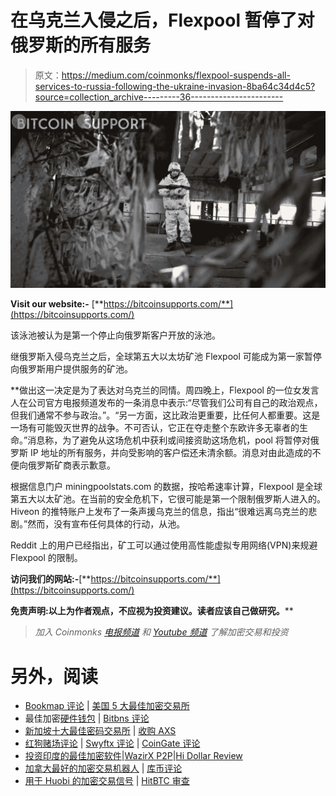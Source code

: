 # 在乌克兰入侵之后，Flexpool 暂停了对俄罗斯的所有服务

> 原文：<https://medium.com/coinmonks/flexpool-suspends-all-services-to-russia-following-the-ukraine-invasion-8ba64c34d4c5?source=collection_archive---------36----------------------->

![](img/76dc77a3ab8698e81026ea3216a1cf8b.png)

**Visit our website:-** [**https://bitcoinsupports.com/**](https://bitcoinsupports.com/)

该泳池被认为是第一个停止向俄罗斯客户开放的泳池。

继俄罗斯入侵乌克兰之后，全球第五大以太坊矿池 Flexpool 可能成为第一家暂停向俄罗斯用户提供服务的矿池。

**做出这一决定是为了表达对乌克兰的同情。周四晚上，Flexpool 的一位女发言人在公司官方电报频道发布的一条消息中表示:“尽管我们公司有自己的政治观点，但我们通常不参与政治。”。“另一方面，这比政治更重要，比任何人都重要。这是一场有可能毁灭世界的战争。不可否认，它正在夺走整个东欧许多无辜者的生命。”消息称，为了避免从这场危机中获利或间接资助这场危机，pool 将暂停对俄罗斯 IP 地址的所有服务，并向受影响的客户偿还未清余额。消息对由此造成的不便向俄罗斯矿商表示歉意。

根据信息门户 miningpoolstats.com 的数据，按哈希速率计算，Flexpool 是全球第五大以太矿池。在当前的安全危机下，它很可能是第一个限制俄罗斯人进入的。Hiveon 的推特账户上发布了一条声援乌克兰的信息，指出“很难远离乌克兰的悲剧。”然而，没有宣布任何具体的行动，从池。

Reddit 上的用户已经指出，矿工可以通过使用高性能虚拟专用网络(VPN)来规避 Flexpool 的限制。

**访问我们的网站:-**[**https://bitcoinsupports.com/**](https://bitcoinsupports.com/)

**免责声明:以上为作者观点，不应视为投资建议。读者应该自己做研究。****

> *加入 Coinmonks* [*电报频道*](https://t.me/coincodecap) *和* [*Youtube 频道*](https://www.youtube.com/c/coinmonks/videos) *了解加密交易和投资*

# 另外，阅读

*   [Bookmap 评论](https://coincodecap.com/bookmap-review-2021-best-trading-software) | [美国 5 大最佳加密交易所](https://coincodecap.com/crypto-exchange-usa)
*   最佳加密[硬件钱包](/coinmonks/hardware-wallets-dfa1211730c6) | [Bitbns 评论](/coinmonks/bitbns-review-38256a07e161)
*   [新加坡十大最佳密码交易所](https://coincodecap.com/crypto-exchange-in-singapore) | [收购 AXS](https://coincodecap.com/buy-axs-token)
*   [红狗赌场评论](https://coincodecap.com/red-dog-casino-review) | [Swyftx 评论](https://coincodecap.com/swyftx-review) | [CoinGate 评论](https://coincodecap.com/coingate-review)
*   [投资印度的最佳加密软件](https://coincodecap.com/best-crypto-to-invest-in-india-in-2021)|[WazirX P2P](https://coincodecap.com/wazirx-p2p)|[Hi Dollar Review](https://coincodecap.com/hi-dollar-review)
*   [加拿大最好的加密交易机器人](https://coincodecap.com/5-best-crypto-trading-bots-in-canada) | [库币评论](https://coincodecap.com/kucoin-review)
*   [用于 Huobi 的加密交易信号](https://coincodecap.com/huobi-crypto-trading-signals) | [HitBTC 审查](/coinmonks/hitbtc-review-c5143c5d53c2)